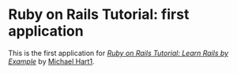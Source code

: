# Ruby on Rails Tutorial: first application

This is the first application for
[*Ruby on Rails Tutorial: Learn Rails by Example*](http://railstutorial.org/) by [Michael Hart1](http://michaelhart1.com/).

